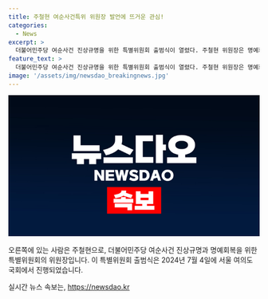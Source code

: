 ```yaml
---
title: 주철현 여순사건특위 위원장 발언에 뜨거운 관심!
categories:
  - News
excerpt: >
  더불어민주당 여순사건 진상규명을 위한 특별위원회 출범식이 열렸다. 주철현 위원장은 명예회복을 위해 노력하고 있으며, 행사는 서울 여의도 국회에서 진행되었다.
feature_text: >
  더불어민주당 여순사건 진상규명을 위한 특별위원회 출범식이 열렸다. 주철현 위원장은 명예회복을 위해 노력하고 있으며, 행사는 서울 여의도 국회에서 진행되었다.
image: '/assets/img/newsdao_breakingnews.jpg'
---
```


<p><img src="/assets/img/newsdao_breakingnews.jpg" alt="ranknews 속보" /></p>

<p>오른쪽에 있는 사람은 주철현으로, 더불어민주당 여순사건 진상규명과 명예회복을 위한 특별위원회의 위원장입니다. 이 특별위원회 출범식은 2024년 7월 4일에 서울 여의도 국회에서 진행되었습니다.</p>
실시간 뉴스 속보는, <a href="https://newsdao.kr" rel="dofollow">https://newsdao.kr</a>


